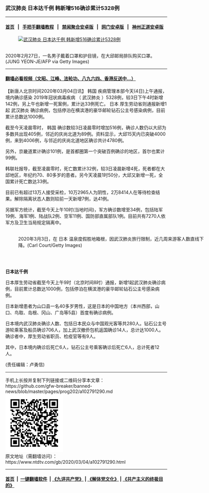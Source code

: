 ### 武汉肺炎 日本达千例 韩新增516确诊累计5328例
------------------------

#### [首页](https://github.com/gfw-breaker/banned-news/blob/master/README.md) &nbsp;&nbsp;|&nbsp;&nbsp; [手把手翻墙教程](https://github.com/gfw-breaker/guides/wiki) &nbsp;&nbsp;|&nbsp;&nbsp; [禁闻聚合安卓版](https://github.com/gfw-breaker/bn-android) &nbsp;&nbsp;|&nbsp;&nbsp; [网门安卓版](https://github.com/oGate2/oGate) &nbsp;&nbsp;|&nbsp;&nbsp; [神州正道安卓版](https://github.com/SzzdOgate/update) 



<div><div class="featured_image">
 <a href="https://i.ntdtv.com/assets/uploads/2020/03/GettyImages-1203632995.jpg" target="_blank">
  <figure>
   <img alt="武汉肺炎 日本达千例 韩新增516确诊累计5328例" src="https://i.ntdtv.com/assets/uploads/2020/03/GettyImages-1203632995-800x450.jpg"/>
  </figure><br/>
 </a>
 <span class="caption">
  2020年2月27日，一名男子戴着口罩和护目镜，在大邱邮局排队购买口罩。(JUNG YEON-JE/AFP via Getty Images)
 </span>
</div>
</div><hr/>

#### [翻墙必看视频（文昭、江峰、法轮功、八九六四、香港反送中...）](https://github.com/gfw-breaker/banned-news/blob/master/pages/link3.md)

<div><div class="post_content" itemprop="articleBody">
 <p>
  【新唐人北京时间2020年03月04日讯】
  <ok href="https://www.ntdtv.com/gb/韩国.htm">
   韩国
  </ok>
  疾病管理本部今天(4日)上午通报，境内确诊感染
  <ok href="https://www.ntdtv.com/gb/2019年冠状病毒疾病.htm">
   2019年冠状病毒疾病
  </ok>
  （
  <ok href="https://www.ntdtv.com/gb/武汉肺炎.htm">
   武汉肺炎
  </ok>
  ）5328例，较3日下午4时新增142例，另上午也新增一死案例，累计达33例死亡。
  <ok href="https://www.ntdtv.com/gb/日本.htm">
   日本
  </ok>
  厚生劳动省则通报新增1起
  <ok href="https://www.ntdtv.com/gb/武汉肺炎.htm">
   武汉肺炎
  </ok>
  确诊病例，包括停泊在横滨港的豪华邮轮钻石公主号感染病例，目前累计总数达1000例。
 </p>
 <p>
  截至今天凌晨零时，
  <ok href="https://www.ntdtv.com/gb/韩国.htm">
   韩国
  </ok>
  确诊数较3日凌晨零时增加516例，确诊人数仍以大邱为多数共出现405例，邻近的庆尚北道为89例。资料显示，大邱15天内已突破4000例，来到4006例，与邻近的庆尚北道地区确诊共计4780例。
 </p>
 <p>
  另外，京畿道累计确诊101例，是首都圈第一个突破百例确诊的地区，首尔也累计99例。
 </p>
 <p>
  韩联社报导，截至凌晨零时，死亡数累计32例，较3日凌晨新增4死，死者都在大邱地区，年纪约70、80多岁的患者。另今天凌晨1时50分，大邱又新增一死，全国累计死亡数达33例。
 </p>
 <p>
  目前已有超过13万人接受采检，10万2965人为阴性，2万8414人在等待检查结果。解除隔离状态人数则较前一天新增7例，达41例。
 </p>
 <p>
  另据军方统计，截至今天上午10时(当地时间)，军方确诊数增至34例，包括陆军19例、海军1例、陆战队2例、空军11例、国防部直属部队1例。目前共有7270人依军方及卫生当局规定隔离中。
 </p>
 <figure class="wp-caption alignnone" id="attachment_102791304" style="width: 600px">
  <img alt="" class="size-medium wp-image-102791304" src="https://i.ntdtv.com/assets/uploads/2020/03/GettyImages-1204902678-600x400.jpg">
   <br/><figcaption class="wp-caption-text">
    2020年3月3日，在
    <ok href="https://www.ntdtv.com/gb/日本.htm">
     日本
    </ok>
    温泉度假胜地箱根，因武汉肺炎旅行限制，近几周来游客人数直线下降。(Carl Court/Getty Images)
   </figcaption><br/>
  </img>
 </figure><br/>
 <p>
  <strong>
   日本达千例
  </strong>
 </p>
 <p>
  日本厚生劳动省截至今天上午9时（北京时间8时）通报，新增1起武汉肺炎确诊病例，目前累计总数达1000例，包括停泊在横滨港的豪华邮轮钻石公主号感染病例。
 </p>
 <p>
  日本新增患者为山口县一名40多岁男性，这是日本的中国地方（本州西部，山口、鸟取、岛根、冈山、广岛等5县）首度有确诊病例。
 </p>
 <p>
  日本境内武汉肺炎确诊人数、包括日本民众与中国观光客等共280人。钻石公主号游轮乘客及船员确诊706人，加上武汉撤侨包机返国确诊14人，总计达1000人。确诊者中，厚生劳动省职员、检疫官等有9人。
 </p>
 <p>
  其中，日本境内确诊后死亡6人，钻石公主号乘客确诊后死亡6人，总计死者12人。
 </p>
 <p>
  (责任编辑：卢勇信)
 </p>
 <div class="single_ad">
 </div>
</div>
</div>
<hr/>
手机上长按并复制下列链接或二维码分享本文章：<br/>
https://github.com/gfw-breaker/banned-news/blob/master/pages/prog202/a102791290.md <br/>
<a href='https://github.com/gfw-breaker/banned-news/blob/master/pages/prog202/a102791290.md'><img src='https://github.com/gfw-breaker/banned-news/blob/master/pages/prog202/a102791290.md.png'/></a> <br/>
原文地址（需翻墙访问）：https://www.ntdtv.com/gb/2020/03/04/a102791290.html


------------------------
#### [首页](https://github.com/gfw-breaker/banned-news/blob/master/README.md) &nbsp;|&nbsp; [一键翻墙软件](https://github.com/gfw-breaker/nogfw/blob/master/README.md) &nbsp;| [《九评共产党》](https://github.com/gfw-breaker/9ping.md/blob/master/README.md#九评之一评共产党是什么) | [《解体党文化》](https://github.com/gfw-breaker/jtdwh.md/blob/master/README.md) | [《共产主义的终极目的》](https://github.com/gfw-breaker/gczydzjmd.md/blob/master/README.md)


<img src='http://gfw-breaker.win/banned-news/pages/prog202/a102791290.md' width='0px' height='0px'/>